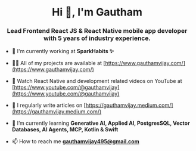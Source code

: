 <h1 align="center">Hi 👋, I'm Gautham</h1>

<h3 align="center">Lead Frontend React JS & React Native mobile app developer with 5 years of industry experience.</h3>

- 🔭 I'm currently working at **SparkHabits ✨**

- 👨‍💻 All of my projects are available at [https://www.gauthamvijay.com/](https://www.gauthamvijay.com/)

- 🎥 Watch React Native and development related videos on YouTube at [https://www.youtube.com/@gauthamvijay](https://www.youtube.com/@gauthamvijay)

- 📝 I regularly write articles on [https://gauthamvijay.medium.com/](https://gauthamvijay.medium.com/)

- 🌱 I’m currently learning **Generative AI, Applied AI, PostgresSQL, Vector Databases, AI Agents, MCP, Kotlin & Swift**

- 📫 How to reach me **gauthamvijay495@gmail.com**
